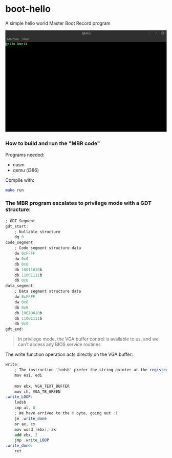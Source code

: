 # boot-hello
A simple hello world Master Boot Record program

![alt text](qemu-hello.png "boot-hello")

### How to build and run the "MBR code"
Programs needed:
- nasm
- qemu (i386)

Compile with:
```bash
make run
```

### The MBR program escalates to privilege mode with a GDT structure:
```as
; GDT Segment
gdt_start:
    ; Nullable structure
    dq 0
code_segment:
    ; Code segment structure data
    dw 0xFFFF
    dw 0x0
    db 0x0
    db 10011010b
    db 11001111b
    db 0x0
data_segment:
    ; Data segment structure data
    dw 0xFFFF
    dw 0x0
    db 0x0
    db 10010010b
    db 11001111b
    db 0x0
gdt_end:

```

> In privilege mode, the VGA buffer control is available to us, and we can't access any BIOS service routines

The write function operation acts directly on the VGA buffer:

```as
write:
    ; The instruction 'lodsb' prefer the string pointer at the register (ESI)
    mov esi, edi

    mov ebx, VGA_TEXT_BUFFER
    mov ch, VGA_TB_GREEN
.write_LOOP:
    lodsb
    cmp al, 0
    ; We have arrived to the 0 byte, going out :)
    je .write_done
    or ax, cx
    mov word [ebx], ax
    add ebx, 2
    jmp .write_LOOP
.write_done:
    ret
```
